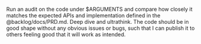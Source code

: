 Run an audit on the code under $ARGUMENTS and compare how closely it matches the expected APIs and implementation defined in the @backlog/docs/PRD.md. Deep dive and ultrathink. The code should be in good shape without any obvious issues or bugs, such that I can publish it to others feeling good that it will work as intended.
